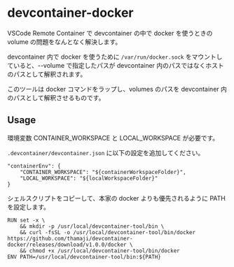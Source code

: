 devcontainer-docker
====

VSCode Remote Container で devcontainer の中で docker を使うときの volume の問題をなんとなく解決します。

devcontainer 内で docker を使うために `/var/run/docker.sock` をマウントしていると、--volume で指定したパスが devcontainer 内のパスではなくホストのパスとして解釈されます。

このツールは docker コマンドをラップし、volumes のパスを devcontainer 内のパスとして解釈させるものです。

## Usage

環境変数 CONTAINER_WORKSPACE と LOCAL_WORKSPACE が必要です。

`.devcontainer/devcontainer.json` に以下の設定を追加してください。

```
"containerEnv": {
    "CONTAINER_WORKSPACE": "${containerWorkspaceFolder}",
    "LOCAL_WORKSPACE": "${localWorkspaceFolder}"
}
```

シェルスクリプトをコピーして、本家の docker よりも優先されるように PATH を設定します。

```
RUN set -x \
    && mkdir -p /usr/local/devcontainer-tool/bin \
    && curl -fsSL -o /usr/local/devcontainer-tool/bin/docker https://github.com/thamaji/devcontainer-docker/releases/download/v1.0.0/docker \
    && chmod +x /usr/local/devcontainer-tool/bin/docker
ENV PATH=/usr/local/devcontainer-tool/bin:${PATH}
```
